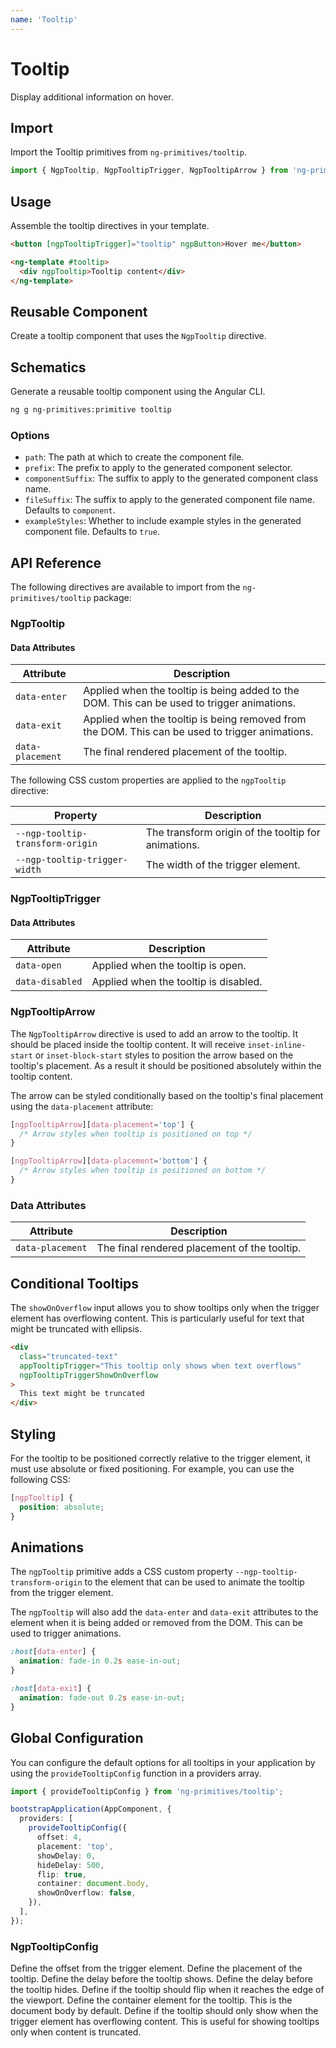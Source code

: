 ```yaml
---
name: 'Tooltip'
---
```


# Tooltip

Display additional information on hover.

<docs-example name="tooltip"></docs-example>

## Import

Import the Tooltip primitives from `ng-primitives/tooltip`.

```ts
import { NgpTooltip, NgpTooltipTrigger, NgpTooltipArrow } from 'ng-primitives/tooltip';
```

## Usage

Assemble the tooltip directives in your template.

```html
<button [ngpTooltipTrigger]="tooltip" ngpButton>Hover me</button>

<ng-template #tooltip>
  <div ngpTooltip>Tooltip content</div>
</ng-template>
```

## Reusable Component

Create a tooltip component that uses the `NgpTooltip` directive.

<docs-snippet name="tooltip"></docs-snippet>

## Schematics

Generate a reusable tooltip component using the Angular CLI.

```bash npm
ng g ng-primitives:primitive tooltip
```

### Options

- `path`: The path at which to create the component file.
- `prefix`: The prefix to apply to the generated component selector.
- `componentSuffix`: The suffix to apply to the generated component class name.
- `fileSuffix`: The suffix to apply to the generated component file name. Defaults to `component`.
- `exampleStyles`: Whether to include example styles in the generated component file. Defaults to `true`.

## API Reference

The following directives are available to import from the `ng-primitives/tooltip` package:

### NgpTooltip

<api-docs name="NgpTooltip"></api-docs>

#### Data Attributes

| Attribute        | Description                                                                                     |
| ---------------- | ----------------------------------------------------------------------------------------------- |
| `data-enter`     | Applied when the tooltip is being added to the DOM. This can be used to trigger animations.     |
| `data-exit`      | Applied when the tooltip is being removed from the DOM. This can be used to trigger animations. |
| `data-placement` | The final rendered placement of the tooltip.                                                    |

The following CSS custom properties are applied to the `ngpTooltip` directive:

| Property                         | Description                                         |
| -------------------------------- | --------------------------------------------------- |
| `--ngp-tooltip-transform-origin` | The transform origin of the tooltip for animations. |
| `--ngp-tooltip-trigger-width`    | The width of the trigger element.                   |

### NgpTooltipTrigger

<api-docs name="NgpTooltipTrigger"></api-docs>

#### Data Attributes

| Attribute       | Description                           |
| --------------- | ------------------------------------- |
| `data-open`     | Applied when the tooltip is open.     |
| `data-disabled` | Applied when the tooltip is disabled. |

### NgpTooltipArrow

The `NgpTooltipArrow` directive is used to add an arrow to the tooltip. It should be placed inside the tooltip content. It will receive `inset-inline-start` or `inset-block-start` styles to position the arrow based on the tooltip's placement. As a result it should be positioned absolutely within the tooltip content.

The arrow can be styled conditionally based on the tooltip's final placement using the `data-placement` attribute:

```css
[ngpTooltipArrow][data-placement='top'] {
  /* Arrow styles when tooltip is positioned on top */
}

[ngpTooltipArrow][data-placement='bottom'] {
  /* Arrow styles when tooltip is positioned on bottom */
}
```

<api-docs name="NgpTooltipArrow"></api-docs>

### Data Attributes

| Attribute        | Description                                  |
| ---------------- | -------------------------------------------- |
| `data-placement` | The final rendered placement of the tooltip. |

## Conditional Tooltips

The `showOnOverflow` input allows you to show tooltips only when the trigger element has overflowing content. This is particularly useful for text that might be truncated with ellipsis.

```html
<div
  class="truncated-text"
  appTooltipTrigger="This tooltip only shows when text overflows"
  ngpTooltipTriggerShowOnOverflow
>
  This text might be truncated
</div>
```

## Styling

For the tooltip to be positioned correctly relative to the trigger element, it must use absolute or fixed positioning. For example, you can use the following CSS:

```css
[ngpTooltip] {
  position: absolute;
}
```

## Animations

The `ngpTooltip` primitive adds a CSS custom property `--ngp-tooltip-transform-origin` to the element that can be used to animate the tooltip from the trigger element.

The `ngpTooltip` will also add the `data-enter` and `data-exit` attributes to the element when it is being added or removed from the DOM. This can be used to trigger animations.

```css
:host[data-enter] {
  animation: fade-in 0.2s ease-in-out;
}

:host[data-exit] {
  animation: fade-out 0.2s ease-in-out;
}
```

## Global Configuration

You can configure the default options for all tooltips in your application by using the `provideTooltipConfig` function in a providers array.

```ts
import { provideTooltipConfig } from 'ng-primitives/tooltip';

bootstrapApplication(AppComponent, {
  providers: [
    provideTooltipConfig({
      offset: 4,
      placement: 'top',
      showDelay: 0,
      hideDelay: 500,
      flip: true,
      container: document.body,
      showOnOverflow: false,
    }),
  ],
});
```

### NgpTooltipConfig

<prop-details name="offset" type="number" default="4">
Define the offset from the trigger element.
</prop-details>

<prop-details name="placement" type="'top' | 'right' | 'bottom' | 'left'" default="top">
  Define the placement of the tooltip.
</prop-details>

<prop-details name="showDelay" type="number" default="0">
  Define the delay before the tooltip shows.
</prop-details>

<prop-details name="hideDelay" type="number" default="500">
  Define the delay before the tooltip hides.
</prop-details>

<prop-details name="flip" type="boolean" default="true">
  Define if the tooltip should flip when it reaches the edge of the viewport.
</prop-details>

<prop-details name="container" type="HTMLElement" default="document.body">
  Define the container element for the tooltip. This is the document body by default.
</prop-details>

<prop-details name="showOnOverflow" type="boolean" default="false">
  Define if the tooltip should only show when the trigger element has overflowing content. This is useful for showing tooltips only when content is truncated.
</prop-details>
